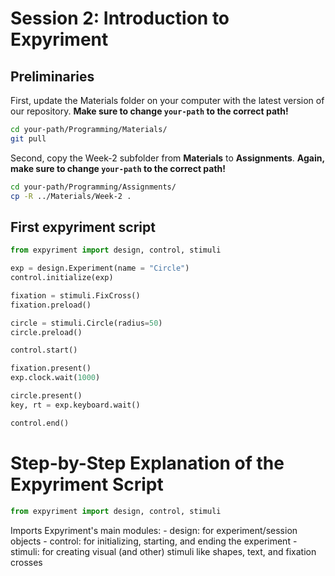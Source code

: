 # Session 2: Introduction to Expyriment

## Preliminaries

First, update the Materials folder on your computer with the latest version of our repository. **Make sure to change ```your-path``` to the correct path!**

```bash
cd your-path/Programming/Materials/
git pull
```

Second, copy the Week-2 subfolder from **Materials** to **Assignments**. **Again, make sure to change ```your-path``` to the correct path!**

```bash
cd your-path/Programming/Assignments/
cp -R ../Materials/Week-2 .
```

## First expyriment script
```python
from expyriment import design, control, stimuli

exp = design.Experiment(name = "Circle")
control.initialize(exp)

fixation = stimuli.FixCross()
fixation.preload()

circle = stimuli.Circle(radius=50)
circle.preload()

control.start()

fixation.present()
exp.clock.wait(1000)

circle.present()
key, rt = exp.keyboard.wait()

control.end()
```

# Step-by-Step Explanation of the Expyriment Script

```python
from expyriment import design, control, stimuli
```

Imports Expyriment's main modules:
	- design: for experiment/session objects
	- control: for initializing, starting, and ending the experiment
	- stimuli: for creating visual (and other) stimuli like shapes, text, and fixation crosses

